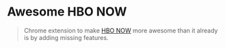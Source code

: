 # Awesome HBO NOW
> Chrome extension to make [HBO NOW](https://www.hbonow.com/) more awesome than it already is by adding missing features.